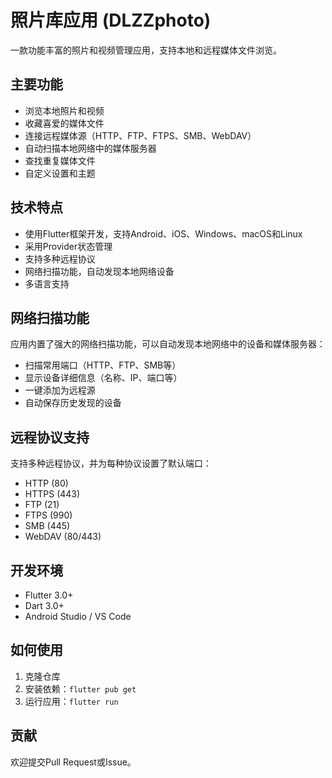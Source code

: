 # 照片库应用 (DLZZphoto)

一款功能丰富的照片和视频管理应用，支持本地和远程媒体文件浏览。

## 主要功能

- 浏览本地照片和视频
- 收藏喜爱的媒体文件
- 连接远程媒体源（HTTP、FTP、FTPS、SMB、WebDAV）
- 自动扫描本地网络中的媒体服务器
- 查找重复媒体文件
- 自定义设置和主题

## 技术特点

- 使用Flutter框架开发，支持Android、iOS、Windows、macOS和Linux
- 采用Provider状态管理
- 支持多种远程协议
- 网络扫描功能，自动发现本地网络设备
- 多语言支持

## 网络扫描功能

应用内置了强大的网络扫描功能，可以自动发现本地网络中的设备和媒体服务器：

- 扫描常用端口（HTTP、FTP、SMB等）
- 显示设备详细信息（名称、IP、端口等）
- 一键添加为远程源
- 自动保存历史发现的设备

## 远程协议支持

支持多种远程协议，并为每种协议设置了默认端口：

- HTTP (80)
- HTTPS (443)
- FTP (21)
- FTPS (990)
- SMB (445)
- WebDAV (80/443)

## 开发环境

- Flutter 3.0+
- Dart 3.0+
- Android Studio / VS Code

## 如何使用

1. 克隆仓库
2. 安装依赖：`flutter pub get`
3. 运行应用：`flutter run`

## 贡献

欢迎提交Pull Request或Issue。

